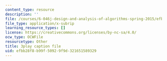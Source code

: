 ```yaml
---
content_type: resource
description: ''
file: /courses/6-046j-design-and-analysis-of-algorithms-spring-2015/efbb28f8b99f50929f9d321651589329_1409658.vtt
file_type: application/x-subrip
learning_resource_types: []
license: https://creativecommons.org/licenses/by-nc-sa/4.0/
ocw_type: OCWFile
resourcetype: Other
title: 3play caption file
uid: efbb28f8-b99f-5092-9f9d-321651589329
---
```

